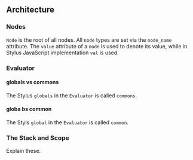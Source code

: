 ## Architecture

### Nodes

`Node` is the root of all nodes.  All `node` types are set via the `node_name`
attribute.  The `value` attribute of a `node` is used to denote its value,
while in Stylus JavaScript implementation `val` is used.

### Evaluator

#### globals vs commons

The Stylus `globals` in the `Evaluator` is called `commons`.

#### globa bs common

The Styls `global` in the `Evaluator` is called `common`.

### The Stack and Scope

Explain these.
